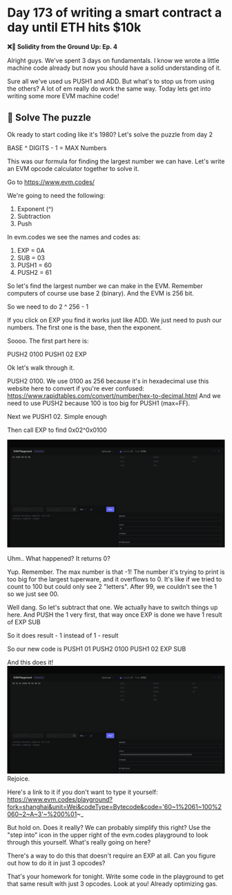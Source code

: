 # Day 173 of writing a smart contract a day until ETH hits $10k

**❌🦜 Solidity from the Ground Up:  Ep. 4**

Alright guys. We've spent 3 days on fundamentals. I know we wrote a little machine code already but now you should have a solid understanding of it.

Sure all we've used us PUSH1 and ADD. But what's to stop us from using the others? A lot of em really do work the same way. Today lets get into writing some more EVM machine code!

## 🧪 Solve The puzzle
Ok ready to start coding like it's 1980? Let's solve the puzzle from day 2

BASE ^ DIGITS - 1 = MAX Numbers

This was our formula for finding the largest number we can have. Let's write an EVM opcode calculator together to solve it.

Go to https://www.evm.codes/

We're going to need the following: 
1. Exponent (^)
2. Subtraction
3. Push

In evm.codes we see the names and codes as:
1. EXP = 0A
2. SUB = 03
3. PUSH1 = 60
4. PUSH2 = 61

So let's find the largest number we can make in the EVM. Remember computers of course use base 2 (binary). And the EVM is 256 bit.

So we need to do 2 ^ 256 - 1

If you click on EXP you find it works just like ADD. We just need to push our numbers. The first one is the base, then the exponent.

Soooo. The first part here is:

PUSH2 0100
PUSH1 02
EXP

Ok let's walk through it.

PUSH2 0100. 
We use 0100 as 256 because it's in hexadecimal use this website here to convert if you're ever confused: https://www.rapidtables.com/convert/number/hex-to-decimal.html
And we need to use PUSH2 because 100 is too big for PUSH1 (max=FF).

Next we PUSH1 02. Simple enough

Then call EXP to find 0x02^0x0100

![Not working solution](<images/Screenshot from 2023-12-15 22-59-13.png>)

Uhm.. What happened? It returns 0?

Yup. Remember. The max number is that -1!
The number it's trying to print is too big for the largest tuperware, and it overflows to 0. It's like if we tried to count to 100 but could only see 2 "letters". After 99, we couldn't see the 1 so we just see 00.

Well dang. So let's subtract that one. 
We actually have to switch things up here. And PUSH the 1 very first, that way once EXP is done we have 
1
result of EXP
SUB

So it does result - 1 instead of 1 - result

So our new code is
PUSH1 01
PUSH2 0100
PUSH1 02
EXP
SUB

And this does it!
![Working solution](<images/Screenshot from 2023-12-15 23-02-49.png>)
Rejoice.

Here's a link to it if you don't want to type it yourself: https://www.evm.codes/playground?fork=shanghai&unit=Wei&codeType=Bytecode&code='60~1%2061~100%2060~2~A~3'~%200%01~_

But hold on. Does it really? We can probably simplify this right? Use the "step into" icon in the upper right of the evm.codes playground to look through this yourself.
What's really going on here?

There's a way to do this that doesn't require an EXP at all. Can you figure out how to do it in just 3 opcodes?

That's your homework for tonight. Write some code in the playground to get that same result with just 3 opcodes. Look at you! Already optimizing gas.